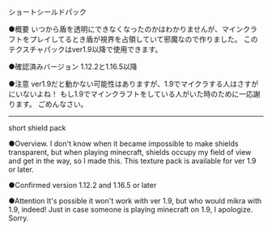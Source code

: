 ショートシールドパック

●概要
いつから盾を透明にできなくなったのかはわかりませんが、マインクラフトをプレイしてるとき盾が視界を占領していて邪魔なので作りました。 このテクスチャパックはver1.9以降で使用できます。

●確認済みバージョン
1.12.2と1.16.5以降

●注意
ver1.9だと動かない可能性はありますが、1.9でマイクラする人はさすがにいないよね！ もし1.9でマインクラフトをしている人がいた時のために一応謝ります。 ごめんなさい。

--------------------------------------------------

short shield pack

●Overview.
I don't know when it became impossible to make shields transparent, but when playing minecraft, shields occupy my field of view and get in the way, so I made this.
This texture pack is available for ver 1.9 or later.

●Confirmed version
1.12.2 and 1.16.5 or later

●Attention
It's possible it won't work with ver 1.9, but who would mikra with 1.9, indeed!
Just in case someone is playing minecraft on 1.9, I apologize.
Sorry.
